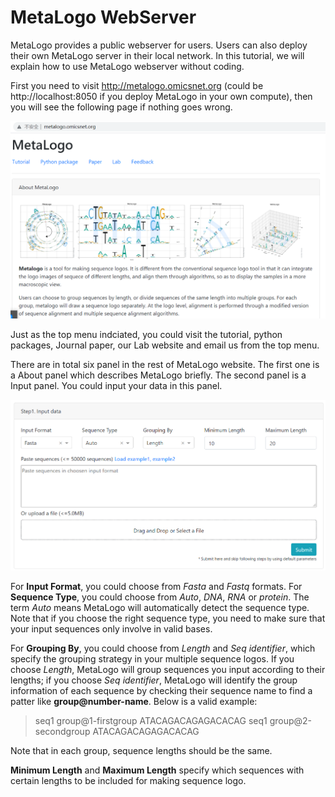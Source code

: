 # MetaLogo WebServer

MetaLogo provides a public webserver for users. Users can also deploy their own MetaLogo server in their local network. In this tutorial, we will explain how to use MetaLogo webserver without coding.

First you need to visit http://metalogo.omicsnet.org (could be http://localhost:8050 if you deploy MetaLogo in your own compute), then you will see the following page if nothing goes wrong.

![server_top](../pngs/server_top.PNG)

Just as the top menu indciated, you could visit the tutorial, python packages, Journal paper, our Lab website and email us from the top menu.

There are in total six panel in the rest of MetaLogo website. The first one is a About panel which describes MetaLogo briefly. The second panel is a Input panel. You could input your data in this panel.

![input_panel](../pngs/input_panel.PNG)

For **Input Format**, you could choose from *Fasta* and *Fastq* formats. For **Sequence Type**, you could choose from *Auto*, *DNA*, *RNA* or *protein*. The term *Auto* means MetaLogo will automatically detect the sequence type. Note that if you choose the right sequence type, you need to make sure that your input sequences only involve in valid bases.  

For **Grouping By**, you could choose from *Length* and *Seq identifier*, which specify the grouping strategy in your multiple sequence logos. If you choose *Length*, MetaLogo will group sequences you input according to their lengths; if you choose *Seq identifier*, MetaLogo will identify the group information of each sequence by checking their sequence name to find a patter like **group@number-name**. Below is a valid example:

>seq1 group@1-firstgroup
ATACAGACAGAGACACAG
>seq1 group@2-secondgroup
ATACAGACAGAGACACAG

Note that in each group, sequence lengths should be the same.

**Minimum Length** and **Maximum Length** specify which sequences with certain lengths to be included for making sequence logo.